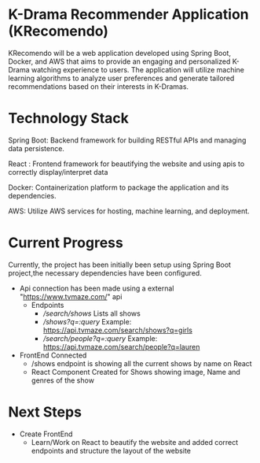 # K-Drama Recommender Application (KRecomendo)
KRecomendo will be a web application developed using Spring Boot, Docker, and AWS that aims to provide an engaging and personalized K-Drama watching experience to users.
The application will utilize machine learning algorithms to analyze user preferences and generate tailored recommendations based on their interests in K-Dramas.

# Technology Stack

Spring Boot: Backend framework for building RESTful APIs and managing data persistence.

React : Frontend framework for beautifying the website and using apis to correctly display/interpret data

Docker: Containerization platform to package the application and its dependencies.

AWS: Utilize AWS services for hosting, machine learning, and deployment.

# Current Progress

Currently, the project has been initially been setup using Spring Boot project,the necessary dependencies have been configured.
- Api connection has been made using a external "https://www.tvmaze.com/" api
  - Endpoints
     -  */search/shows* Lists all shows
     -  */shows?q=:query* Example: https://api.tvmaze.com/search/shows?q=girls
     -  */search/people?q=:query* Example: https://api.tvmaze.com/search/people?q=lauren
- FrontEnd Connected 
  - /shows endpoint is showing all the current shows by name on React
  - React Component Created for Shows showing image, Name and genres of the show
  

# Next Steps
- Create FrontEnd
  - Learn/Work on React to beautify the website and added correct endpoints and structure the layout of the website



